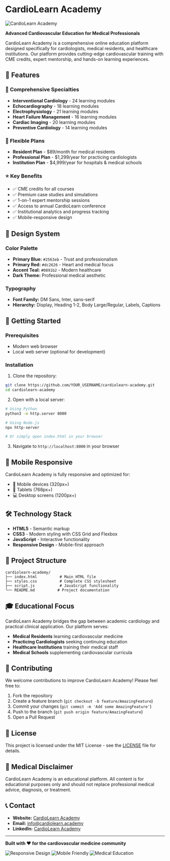 # CardioLearn Academy

![CardioLearn Academy](https://img.shields.io/badge/CardioLearn-Academy-2563eb?style=for-the-badge&logo=heart&logoColor=white)

**Advanced Cardiovascular Education for Medical Professionals**

CardioLearn Academy is a comprehensive online education platform designed specifically for cardiologists, medical residents, and healthcare institutions. Our platform provides cutting-edge cardiovascular training with CME credits, expert mentorship, and hands-on learning experiences.

## 🎯 Features

### 🏥 **Comprehensive Specialties**
- **Interventional Cardiology** - 24 learning modules
- **Echocardiography** - 18 learning modules  
- **Electrophysiology** - 21 learning modules
- **Heart Failure Management** - 16 learning modules
- **Cardiac Imaging** - 20 learning modules
- **Preventive Cardiology** - 14 learning modules

### 💼 **Flexible Plans**
- **Resident Plan** - $89/month for medical residents
- **Professional Plan** - $1,299/year for practicing cardiologists
- **Institution Plan** - $4,999/year for hospitals & medical schools

### ⭐ **Key Benefits**
- ✅ CME credits for all courses
- ✅ Premium case studies and simulations
- ✅ 1-on-1 expert mentorship sessions
- ✅ Access to annual CardioLearn conference
- ✅ Institutional analytics and progress tracking
- ✅ Mobile-responsive design

## 🎨 Design System

### **Color Palette**
- **Primary Blue:** `#2563eb` - Trust and professionalism
- **Primary Red:** `#dc2626` - Heart and medical focus
- **Accent Teal:** `#0891b2` - Modern healthcare
- **Dark Theme:** Professional medical aesthetic

### **Typography**
- **Font Family:** DM Sans, Inter, sans-serif
- **Hierarchy:** Display, Heading 1-2, Body Large/Regular, Labels, Captions

## 🚀 Getting Started

### Prerequisites
- Modern web browser
- Local web server (optional for development)

### Installation

1. Clone the repository:
```bash
git clone https://github.com/YOUR_USERNAME/cardiolearn-academy.git
cd cardiolearn-academy
```

2. Open with a local server:
```bash
# Using Python
python3 -m http.server 8000

# Using Node.js
npx http-server

# Or simply open index.html in your browser
```

3. Navigate to `http://localhost:8000` in your browser

## 📱 Mobile Responsive

CardioLearn Academy is fully responsive and optimized for:
- 📱 Mobile devices (320px+)
- 📧 Tablets (768px+)
- 💻 Desktop screens (1200px+)

## 🛠️ Technology Stack

- **HTML5** - Semantic markup
- **CSS3** - Modern styling with CSS Grid and Flexbox
- **JavaScript** - Interactive functionality
- **Responsive Design** - Mobile-first approach

## 📂 Project Structure

```
cardiolearn-academy/
├── index.html          # Main HTML file
├── styles.css          # Complete CSS stylesheet
├── script.js           # JavaScript functionality
└── README.md          # Project documentation
```

## 🎓 Educational Focus

CardioLearn Academy bridges the gap between academic cardiology and practical clinical application. Our platform serves:

- **Medical Residents** learning cardiovascular medicine
- **Practicing Cardiologists** seeking continuing education
- **Healthcare Institutions** training their medical staff
- **Medical Schools** supplementing cardiovascular curricula

## 🤝 Contributing

We welcome contributions to improve CardioLearn Academy! Please feel free to:

1. Fork the repository
2. Create a feature branch (`git checkout -b feature/AmazingFeature`)
3. Commit your changes (`git commit -m 'Add some AmazingFeature'`)
4. Push to the branch (`git push origin feature/AmazingFeature`)
5. Open a Pull Request

## 📄 License

This project is licensed under the MIT License - see the [LICENSE](LICENSE) file for details.

## 🏥 Medical Disclaimer

CardioLearn Academy is an educational platform. All content is for educational purposes only and should not replace professional medical advice, diagnosis, or treatment.

## 📞 Contact

- **Website:** [CardioLearn Academy](https://your-domain.com)
- **Email:** info@cardiolearn.academy
- **LinkedIn:** [CardioLearn Academy](https://linkedin.com/company/cardiolearn)

---

**Built with ❤️ for the cardiovascular medicine community**

![Responsive Design](https://img.shields.io/badge/Responsive-Design-success?style=flat-square)
![Mobile Friendly](https://img.shields.io/badge/Mobile-Friendly-brightgreen?style=flat-square)
![Medical Education](https://img.shields.io/badge/Medical-Education-blue?style=flat-square)
